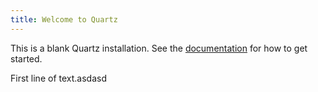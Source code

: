 ```yaml
---
title: Welcome to Quartz
---
```


This is a blank Quartz installation.
See the [documentation](https://quartz.jzhao.xyz) for how to get started.

First line of text.asdasd